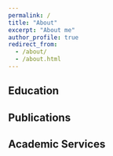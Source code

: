 ```yaml
---
permalink: /
title: "About"
excerpt: "About me"
author_profile: true
redirect_from: 
  - /about/
  - /about.html
---
```




## Education



## Publications



## Academic Services
